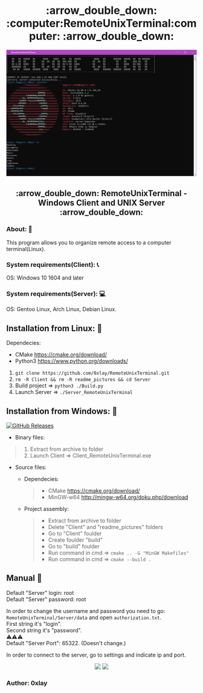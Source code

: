 <h1 align="center">:arrow_double_down:  :computer:RemoteUnixTerminal:computer: :arrow_double_down:</h1>

![](https://github.com/0xlay/RemoteUnixTerminal/blob/master/readme_pictures/MainConsole.PNG)

<h2 align="center">:arrow_double_down: RemoteUnixTerminal - Windows Client and UNIX Server :arrow_double_down:</h2>

### About: :pencil:

This program allows you to organize remote access to a computer terminal(Linux).

### System requirements(Client): :telephone_receiver:
OS: Windows 10 1604 and later

### System requirements(Server): :computer:
OS: Gentoo Linux,
    Arch Linux,
    Debian Linux.

## Installation from Linux: :mag_right:
Dependecies:
- CMake https://cmake.org/download/
- Python3 https://www.python.org/downloads/

1. ```git clone https://github.com/0xlay/RemoteUnixTerminal.git```
2. ```rm -R Client && rm -R readme_pictures && cd Server```
3. Build project =>  ```python3 ./Build.py```
4. Launch Server =>  ```./Server_RemoteUnixTerminal```
    
## Installation from Windows: :mag_right:

[![GitHub Releases](https://img.shields.io/github/downloads/0xlay/RemoteUnixTerminal/v1.0/total)](https://github.com/0xlay/RemoteUnixTerminal/releases/tag/v1.0)

- Binary files:

> 1. Extract from archive to folder
> 2. Launch Client => Client_RemoteUnixTerminal.exe

- Source files:
  - Dependecies:
    > - CMake https://cmake.org/download/
    > - MinGW-w64 http://mingw-w64.org/doku.php/download
  
  - Project assembly:
    > - Extract from archive to folder
    > - Delete "Client" and "readme_pictures" folders
    > - Go to "Client" foulder
    > - Create foulder "build"
    > - Go to "build" foulder
    > - Run command in cmd => ```cmake .. -G "MinGW Makefiles"```
    > - Run command in cmd => ```cmake --build .```

## Manual :mag_right:

Default "Server" login: root<br/>
Default "Server" password: root

In order to change the username and password you need to go:
```RemoteUnixTerminal/Server/data``` and open ```authorization.txt```.<br/>
First string it's "login". <br/>
Second string it's "password".<br/>
:warning::warning::warning:<br/>
Default "Server Port": 65322. (Doesn't change.)

In order to connect to the server, go to settings and indicate ip and port.

<p align="center"> 
<img src="https://github.com/0xlay/RemoteUnixTerminal/blob/master/readme_pictures/MainWindow.PNG">
<img src="https://github.com/0xlay/RemoteUnixTerminal/blob/master/readme_pictures/SettingsWindow.PNG">
</p>

### Author: 0xlay
